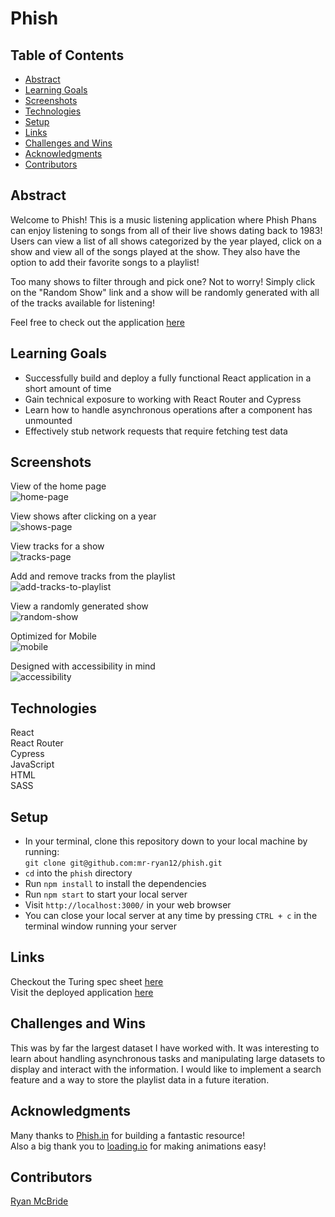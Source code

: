 # Phish
  
## Table of Contents
- [Abstract](#abstract)  
- [Learning Goals](#learning-goals)
- [Screenshots](#screenshots)
- [Technologies](#technologies)
- [Setup](#setup)
- [Links](#links)
- [Challenges and Wins](#challenges-and-wins)
- [Acknowledgments](#acknowledgments)
- [Contributors](#contributors)

## Abstract

Welcome to Phish! This is a music listening application where Phish Phans can enjoy listening to songs from all of their live shows dating back to 1983! Users can view a list of all shows categorized by the year played, click on a show and view all of the songs played at the show. They also have the option to add their favorite songs to a playlist!  
  
Too many shows to filter through and pick one? Not to worry! Simply click on the "Random Show" link and a show will be randomly generated with all of the tracks available for listening!  
  
Feel free to check out the application [here](https://phish-showcase.vercel.app/)  
  
## Learning Goals
- Successfully build and deploy a fully functional React application in a short amount of time  
- Gain technical exposure to working with React Router and Cypress
- Learn how to handle asynchronous operations after a component has unmounted
- Effectively stub network requests that require fetching test data
## Screenshots  
View of the home page  
![home-page](https://user-images.githubusercontent.com/62816754/156944818-52bca09a-e000-492e-b55d-2fefe0fd78c9.gif)
  
View shows after clicking on a year  
![shows-page](https://user-images.githubusercontent.com/62816754/156944880-9be82c33-9a6a-400c-a3a9-b86c0924c82b.gif)  

View tracks for a show  
![tracks-page](https://user-images.githubusercontent.com/62816754/156944929-2e08bdfd-8941-4cff-905b-b2a6a0475c3c.gif)  

Add and remove tracks from the playlist  
![add-tracks-to-playlist](https://user-images.githubusercontent.com/62816754/156944995-b51582a7-e23c-476c-9d39-77854914a921.gif)  

View a randomly generated show  
![random-show](https://user-images.githubusercontent.com/62816754/156945056-5fc8730b-1729-47e8-bd31-4de2e3d04b2d.gif)  
  
Optimized for Mobile  
![mobile](https://user-images.githubusercontent.com/62816754/156946053-a012d7fc-b6c5-47c9-9fe8-4dcd6c528101.gif)  

Designed with accessibility in mind  
![accessibility](https://user-images.githubusercontent.com/62816754/153779998-2e9df566-6394-45c1-86b4-c2e266efbd1d.png)  

   
## Technologies 
React  
React Router  
Cypress  
JavaScript  
HTML  
SASS  

## Setup 
  
- In your terminal, clone this repository down to your local machine by running:  
  `git clone git@github.com:mr-ryan12/phish.git`  
- `cd` into the `phish` directory
- Run `npm install` to install the dependencies
- Run `npm start` to start your local server  
- Visit `http://localhost:3000/` in your web browser
- You can close your local server at any time by pressing `CTRL + c` in the terminal window running your server
   
## Links  
Checkout the Turing spec sheet [here](https://frontend.turing.edu/projects/module-3/showcase.html)  
Visit the deployed application [here](https://phish-showcase.vercel.app/)

## Challenges and Wins  
This was by far the largest dataset I have worked with. It was interesting to learn about handling asynchronous tasks and manipulating large datasets to display and interact with the information. I would like to implement a search feature and a way to store the playlist data in a future iteration.
  
## Acknowledgments  
Many thanks to [Phish.in](https://phish.in/) for building a fantastic resource!  
Also a big thank you to [loading.io](https://loading.io/) for making animations easy!  
  
## Contributors    
[Ryan McBride](https://github.com/mr-ryan12)
